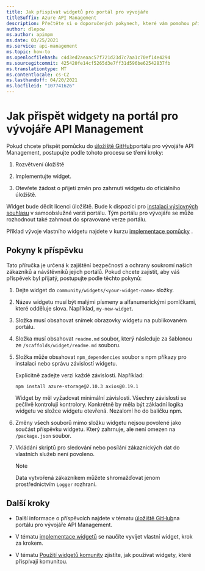 ```yaml
---
title: Jak přispívat widgetů pro portál pro vývojáře
titleSuffix: Azure API Management
description: Přečtěte si o doporučených pokynech, které vám pomohou při přispívání widgetu do úložiště portálu pro vývojáře API Management.
author: dlepow
ms.author: apimpm
ms.date: 03/25/2021
ms.service: api-management
ms.topic: how-to
ms.openlocfilehash: c4d3ed2aeaac57f721d23d7c7aa1c70ef14e4294
ms.sourcegitcommit: 425420fe14cf5265d3e7ff31d596be62542837fb
ms.translationtype: MT
ms.contentlocale: cs-CZ
ms.lasthandoff: 04/20/2021
ms.locfileid: "107741626"
---
```

# <a name="how-to-contribute-widgets-to-the-api-management-developer-portal"></a>Jak přispět widgety na portál pro vývojáře API Management

Pokud chcete přispět pomůcku do [úložiště GitHub](https://github.com/Azure/api-management-developer-portal)portálu pro vývojáře API Management, postupujte podle tohoto procesu se třemi kroky:

1. Rozvětvení úložiště

1. Implementujte widget.

1. Otevřete žádost o přijetí změn pro zahrnutí widgetu do oficiálního úložiště.

Widget bude dědit licenci úložiště. Bude k dispozici pro [instalaci výslovných souhlasu](developer-portal-use-community-widgets.md) v samoobslužné verzi portálu. Tým portálu pro vývojáře se může rozhodnout také zahrnout do spravované verze portálu.

Příklad vývoje vlastního widgetu najdete v kurzu [implementace pomůcky](developer-portal-implement-widgets.md) .

## <a name="contribution-guidelines"></a>Pokyny k příspěvku

Tato příručka je určená k zajištění bezpečnosti a ochrany soukromí našich zákazníků a návštěvníků jejich portálů. Pokud chcete zajistit, aby váš příspěvek byl přijatý, postupujte podle těchto pokynů:

1. Dejte widget do `community/widgets/<your-widget-name>` složky.

1. Název widgetu musí být malými písmeny a alfanumerickými pomlčkami, které odděluje slova. Například, `my-new-widget`.

1. Složka musí obsahovat snímek obrazovky widgetu na publikovaném portálu.

1. Složka musí obsahovat `readme.md` soubor, který následuje za šablonou ze `/scaffolds/widget/readme.md` souboru.

1. Složka může obsahovat `npm_dependencies` soubor s npm příkazy pro instalaci nebo správu závislostí widgetu.

    Explicitně zadejte verzi každé závislosti. Například:  

    ```console
    npm install azure-storage@2.10.3 axios@0.19.1
    ```

    Widget by měl vyžadovat minimální závislosti. Všechny závislosti se pečlivě kontrolují kontrolory. Konkrétně by měla být základní logika widgetu ve složce widgetu otevřená. Nezalomí ho do balíčku npm.

1. Změny všech souborů mimo složku widgetu nejsou povolené jako součást příspěvku widgetu. Který zahrnuje, ale není omezen na `/package.json` soubor.

1. Vkládání skriptů pro sledování nebo posílání zákaznických dat do vlastních služeb není povoleno.

    > [!NOTE]
    > Data vytvořená zákazníkem můžete shromažďovat jenom prostřednictvím `Logger` rozhraní.

## <a name="next-steps"></a>Další kroky

- Další informace o příspěvcích najdete v tématu [úložiště GitHub](https://github.com/Azure/api-management-developer-portal/)na portálu pro vývojáře API Management.

- V tématu [implementace widgetů](developer-portal-implement-widgets.md) se naučíte vyvíjet vlastní widget, krok za krokem.

- V tématu [Použití widgetů komunity](developer-portal-use-community-widgets.md) zjistíte, jak používat widgety, které přispívají komunitou.